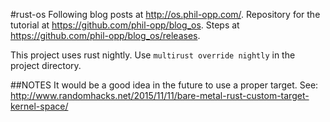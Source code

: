 #rust-os
Following blog posts at http://os.phil-opp.com/. Repository for the tutorial at https://github.com/phil-opp/blog_os.
Steps at https://github.com/phil-opp/blog_os/releases.

This project uses rust nightly. Use `multirust override nightly` in the project directory.

##NOTES
It would be a good idea in the future to use a proper target. See:
http://www.randomhacks.net/2015/11/11/bare-metal-rust-custom-target-kernel-space/